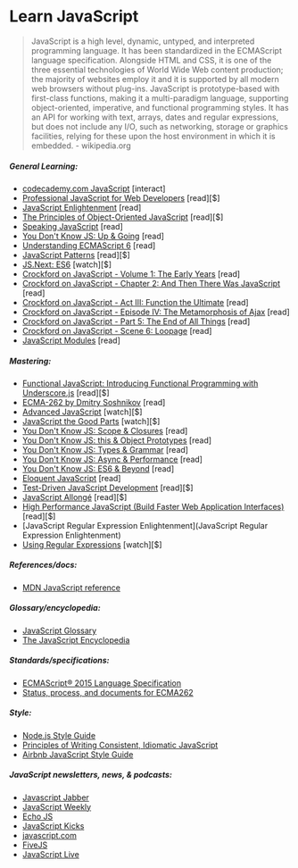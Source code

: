 # Learn JavaScript

> JavaScript is a high level, dynamic, untyped, and interpreted programming language. It has been standardized in the ECMAScript language specification. Alongside HTML and CSS, it is one of the three essential technologies of World Wide Web content production; the majority of websites employ it and it is supported by all modern web browsers without plug-ins. JavaScript is prototype-based with first-class functions, making it a multi-paradigm language, supporting object-oriented, imperative, and functional programming styles. It has an API for working with text, arrays, dates and regular expressions, but does not include any I/O, such as networking, storage or graphics facilities, relying for these upon the host environment in which it is embedded. - wikipedia.org

##### General Learning:

* [codecademy.com JavaScript](https://www.codecademy.com/en/tracks/javascript) [interact]
* [Professional JavaScript for Web Developers](http://www.amazon.com/gp/product/1118026691/ref=as_li_tl?ie=UTF8&camp=1789&creative=390957&creativeASIN=1118026691&linkCode=as2&tag=fronenddevejo-20&linkId=3ECZAIHNX6Z4FTME) [read][$]
* [JavaScript Enlightenment](http://www.javascriptenlightenment.com/) [read]
* [The Principles of Object-Oriented JavaScript](http://www.amazon.com/gp/product/1593275404/ref=as_li_tl?ie=UTF8&camp=1789&creative=390957&creativeASIN=1593275404&linkCode=as2&tag=fronenddevejo-20&linkId=NQTZVDOIMJRGMAQM) [read][$]
* [Speaking JavaScript](http://speakingjs.com/es5/index.html) [read]
* [You Don't Know JS: Up & Going](https://github.com/getify/You-Dont-Know-JS/blob/master/up%20&%20going/README.md#you-dont-know-js-up--going) [read]
* [Understanding ECMAScript 6](https://github.com/nzakas/understandinges6) [read]
* [JavaScript Patterns](http://www.amazon.com/gp/product/0596806752/ref=as_li_tl?ie=UTF8&camp=1789&creative=390957&creativeASIN=0596806752&linkCode=as2&tag=fronenddevejo-20&linkId=K56OPQZNQNMPF6QI) [read][$]
* [JS.Next: ES6](https://frontendmasters.com/courses/jsnext-es6/) [watch][$]
* [Crockford on JavaScript - Volume 1: The Early Years](https://www.youtube.com/watch?v=JxAXlJEmNMg) [read]
* [Crockford on JavaScript - Chapter 2: And Then There Was JavaScript](https://www.youtube.com/watch?v=RO1Wnu-xKoY) [read]
* [Crockford on JavaScript - Act III: Function the Ultimate](https://www.youtube.com/watch?v=ya4UHuXNygM) [read]
* [Crockford on JavaScript - Episode IV: The Metamorphosis of Ajax](https://www.youtube.com/watch?v=Fv9qT9joc0M) [read]
* [Crockford on JavaScript - Part 5: The End of All Things](https://www.youtube.com/watch?v=47Ceot8yqeI) [read]
* [Crockford on JavaScript - Scene 6: Loopage](https://www.youtube.com/watch?v=QgwSUtYSUqA) [read]
* [JavaScript Modules](http://jsmodules.io/cjs.html) [read]

##### Mastering:

* [Functional JavaScript: Introducing Functional Programming with Underscore.js](http://www.amazon.com/gp/product/1449360726/ref=as_li_tl?ie=UTF8&camp=1789&creative=390957&creativeASIN=1449360726&linkCode=as2&tag=fronenddevejo-20&linkId=BDQC3FTEB3YXTYCK) [read][$]
* [ECMA-262 by Dmitry Soshnikov](http://dmitrysoshnikov.com/) [read]
* [Advanced JavaScript](https://frontendmasters.com/courses/advanced-javascript/) [watch][$]
* [JavaScript the Good Parts](https://frontendmasters.com/courses/javascript-the-good-parts/) [watch][$]
* [You Don't Know JS: Scope & Closures](https://github.com/getify/You-Dont-Know-JS/blob/master/scope%20&%20closures/README.md#you-dont-know-js-scope--closures) [read]
* [You Don't Know JS: this & Object Prototypes](https://github.com/getify/You-Dont-Know-JS/blob/master/this%20&%20object%20prototypes/README.md#you-dont-know-js-this--object-prototypes) [read]
* [You Don't Know JS: Types & Grammar](https://github.com/getify/You-Dont-Know-JS/blob/master/types%20&%20grammar/README.md#you-dont-know-js-types--grammar) [read]
* [You Don't Know JS: Async & Performance](https://github.com/getify/You-Dont-Know-JS/blob/master/async%20&%20performance/README.md#you-dont-know-js-async--performance) [read]
* [You Don't Know JS: ES6 & Beyond](https://github.com/getify/You-Dont-Know-JS/blob/master/es6%20&%20beyond/README.md#you-dont-know-js-es6--beyond) [read]
* [Eloquent JavaScript](http://eloquentjavascript.net/) [read]
* [Test-Driven JavaScript Development](http://www.amazon.com/dp/0321683919/) [read][$]
* [JavaScript Allongé](https://leanpub.com/javascriptallongesix) [read][$]
* [High Performance JavaScript (Build Faster Web Application Interfaces)](http://www.amazon.com/Performance-JavaScript-Faster-Application-Interfaces/dp/059680279X/ref=sr_1_1) [read][$]
* [JavaScript Regular Expression Enlightenment](JavaScript Regular Expression Enlightenment)
* [Using Regular Expressions](http://www.lynda.com/Regular-Expressions-tutorials/Using-Regular-Expressions/85870-2.html) [watch][$]

##### References/docs:

* [MDN JavaScript reference](https://developer.mozilla.org/en-US/docs/Web/JavaScript/Reference)

##### Glossary/encyclopedia:

* [JavaScript Glossary](https://www.codecademy.com/articles/glossary-javascript)
* [The JavaScript Encyclopedia](http://www.crockford.com/javascript/encyclopedia/)

##### Standards/specifications:

* [ECMAScript® 2015 Language Specification](http://www.ecma-international.org/ecma-262/6.0/)
* [Status, process, and documents for ECMA262](https://github.com/tc39/ecma262)

##### Style:

* [Node.js Style Guide](https://github.com/felixge/node-style-guide)
* [Principles of Writing Consistent, Idiomatic JavaScript](https://github.com/rwaldron/idiomatic.js)
* [Airbnb JavaScript Style Guide](http://airbnb.io/javascript/)

##### JavaScript newsletters, news, &amp; podcasts:

* [Javascript Jabber](https://devchat.tv/js-jabber/)
* [JavaScript Weekly](http://javascriptweekly.com/)
* [Echo JS](http://www.echojs.com/)
* [JavaScript Kicks](http://javascriptkicks.com/)
* [javascript.com](https://www.javascript.com/news)
* [FiveJS](https://fivejs.codeschool.com/)
* [JavaScript Live](https://jslive.com/)






















 






